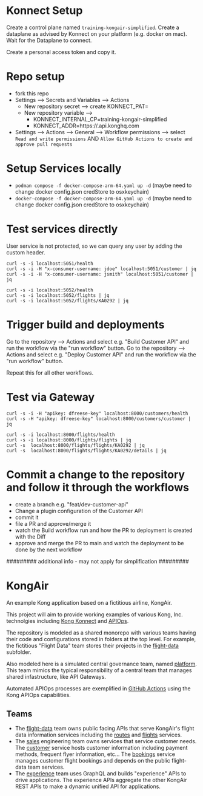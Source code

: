 # Konnect Setup
Create a control plane named `training-kongair-simplified`.
Create a dataplane as advised by Konnect on your platform (e.g. docker on mac).
Wait for the Dataplane to connect.

Create a personal access token and copy it.

# Repo setup 

* fork this repo
* Settings --> Secrets and Variables --> Actions 
  * New repository secret --> create KONNECT_PAT=<your token>
  * New repository variable --> 
    * KONNECT_INTERNAL_CP=training-kongair-simplified
    * KONNECT_ADDR=https://<region>.api.konghq.com
* Settings --> Actions --> General --> Workflow permissions --> select `Read and write permissions` AND `Allow GitHub Actions to create and approve pull requests`

# Setup Services locally
* `podman compose -f docker-compose-arm-64.yaml up -d` (maybe need to change docker config.json credStore to osxkeychain)
* `docker-compose -f docker-compose-arm-64.yaml up -d` (maybe need to change docker config.json credStore to osxkeychain)

# Test services directly

User service is not protected, so we can query any user by adding the custom header.
```
curl -s -i localhost:5051/health
curl -s -i -H "x-consumer-username: jdoe" localhost:5051/customer | jq
curl -s -i -H "x-consumer-username: jsmith" localhost:5051/customer | jq

curl -s -i localhost:5052/health
curl -s -i localhost:5052/flights | jq
curl -s -i localhost:5052/flights/KA0292 | jq
```

# Trigger build and deployments

Go to the repository --> Actions and select e.g. "Build Customer API" and run the workflow via the "run workflow" button.
Go to the repository --> Actions and select e.g. "Deploy Customer API" and run the workflow via the "run workflow" button.

Repeat this for all other workflows.

# Test via Gateway

```
curl -s -i -H "apikey: dfreese-key" localhost:8000/customers/health
curl -s -H "apikey: dfreese-key" localhost:8000/customers/customer | jq

curl -s -i localhost:8000/flights/health
curl -s -i localhost:8000/flights/flights | jq
curl -s  localhost:8000/flights/flights/KA0292 | jq
curl -s  localhost:8000/flights/flights/KA0292/details | jq
```

# Commit a change to the repository and follow it through the workflows
* create a branch e.g. "feat/dev-customer-api"
* Change a plugin configuration of the Customer API
* commit it
* file a PR and approve/merge it
* watch the Build workflow run and how the PR to deployment is created with the Diff
* approve and merge the PR to main and watch the deployment to be done by the next workflow




######### additional info - may not apply for simplification #########
# KongAir

An example Kong application based on a fictitious airline, KongAir.

This project will aim to provide working examples of various Kong, Inc.
technolgies including [Kong Konnect](https://docs.konghq.com/konnect/)
and [APIOps](https://github.com/Kong/go-apiops).

The repository is modeled as a shared monorepo with various teams having
their code and configurations stored in folders at the top level.
For example, the fictitious "Flight Data" team stores their projects in the [flight-data](flight-data/) subfolder.

Also modeled here is a simulated central governance team, named [platform](platform/).
This team mimics the typical responsibility of a central team that manages shared infastructure, like API Gateways.

Automated APIOps processes are exemplified in [GitHub Actions](.github/workflows) using the Kong APIOps capabilities.

## Teams

* The [flight-data](flight-data/) team owns public facing APIs that serve KongAir's flight data information services
including the [routes](flight-data/routes/) and [flights](flight-data/flights/) services.
* The [sales](sales/) engineering team owns services that service customer needs. The [customer](/sales/customer/)
service hosts customer information including payment methods, frequent flyer information, etc...
The [bookings](/sales/bookings/) service manages customer flight bookings and depends on the public flight-data team
services.
* The [experience](experience/) team uses GraphQL and builds "experience" APIs to drive applications. The experience
APIs aggregate the other KongAir REST APIs to make a dynamic unified API for applications.


